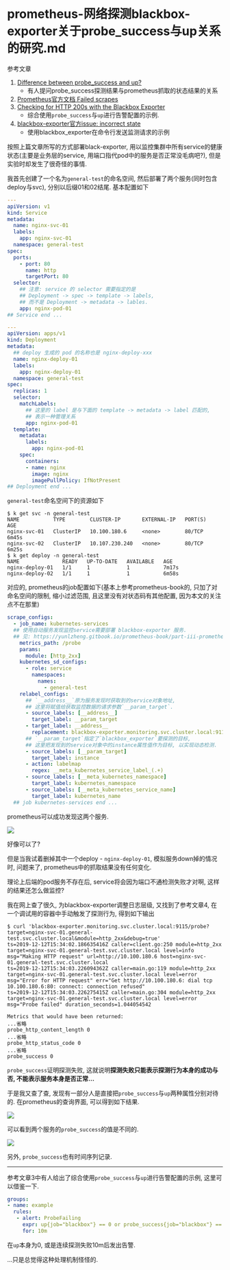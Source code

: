 # prometheus-网络探测blackbox-exporter关于probe_success与up关系的研究.md

参考文章

1. [Difference between probe_success and up?](https://stackoverflow.com/questions/51984837/difference-between-probe-success-and-up)
    - 有人提问probe_success探测结果与prometheus抓取的状态结果的关系
2. [Prometheus官方文档 Failed scrapes](https://prometheus.io/docs/instrumenting/writing_exporters/#failed-scrapes)
3. [Checking for HTTP 200s with the Blackbox Exporter](https://www.robustperception.io/checking-for-http-200s-with-the-blackbox-exporter)
    - 综合使用`probe_success`与`up`进行告警配置的示例.
4. [blackbox-exporter官方issue: incorrect state](https://github.com/prometheus/blackbox_exporter/issues/152)
    - 使用blackbox_exporter在命令行发送监测请求的示例


按照上篇文章所写的方式部署black-exporter, 用以监控集群中所有service的健康状态(主要是业务层的service, 用端口指代pod中的服务是否正常没毛病吧?), 但是实验时却发生了很奇怪的事情.

我首先创建了一个名为`general-test`的命名空间, 然后部署了两个服务(同时包含deploy与svc), 分别以后缀01和02结尾. 基本配置如下

```yaml
---
apiVersion: v1
kind: Service
metadata:
  name: nginx-svc-01
  labels:
    app: nginx-svc-01
  namespace: general-test
spec:
  ports:
    - port: 80
      name: http
      targetPort: 80
  selector:
    ## 注意: service 的 selector 需要指定的是
    ## Deployment -> spec -> template -> labels,
    ## 而不是 Deployment -> metadata -> lables.
    app: nginx-pod-01
## Service end ...

---
apiVersion: apps/v1
kind: Deployment
metadata:
  ## deploy 生成的 pod 的名称也是 nginx-deploy-xxx
  name: nginx-deploy-01
  labels:
    app: nginx-deploy-01
  namespace: general-test
spec:
  replicas: 1
  selector:
    matchLabels:
      ## 这里的 label 是与下面的 template -> metadata -> label 匹配的,
      ## 表示一种管理关系
      app: nginx-pod-01
  template:
    metadata:
      labels:
        app: nginx-pod-01
    spec:
      containers:
      - name: nginx
        image: nginx
        imagePullPolicy: IfNotPresent
## Deployment end ...
```

`general-test`命名空间下的资源如下

```console
$ k get svc -n general-test
NAME           TYPE        CLUSTER-IP       EXTERNAL-IP   PORT(S)   AGE
nginx-svc-01   ClusterIP   10.100.180.6     <none>        80/TCP    6m45s
nginx-svc-02   ClusterIP   10.107.230.240   <none>        80/TCP    6m25s
$ k get deploy -n general-test
NAME              READY   UP-TO-DATE   AVAILABLE   AGE
nginx-deploy-01   1/1     1            1           7m17s
nginx-deploy-02   1/1     1            1           6m58s
```

对应的, prometheus的job配置如下(基本上参考prometheus-book的, 只加了对命名空间的限制, 缩小过滤范围, 且这里没有对状态码有其他配置, 因为本文的关注点不在那里)

```yaml
scrape_configs:
  - job_name: kubernetes-services
  ## 使用自动服务发现监控service需要部署 blackbox-exporter 服务.
  ## 见: https://yunlzheng.gitbook.io/prometheus-book/part-iii-prometheus-shi-zhan/readmd/use-prometheus-monitor-kubernetes#dui-ingress-he-service-jin-hang-wang-luo-tan-ce
    metrics_path: /probe
    params:
      module: [http_2xx]
    kubernetes_sd_configs:
      - role: service
        namespaces:
          names:
            - general-test
    relabel_configs:
      ## `__address__`原为服务发现时获取到的service对象地址,
      ## 这里将赋值给获取监控数据的请求参数`__param_target`.
      - source_labels: [__address__]
        target_label: __param_target
      - target_label: __address__
        replacement: blackbox-exporter.monitoring.svc.cluster.local:9115
      ## `__param_target`指定了`blackbox_exporter`要探测的目标,
      ## 这里把发现到的service对象中的instance属性值作为目标, 以实现动态检测.
      - source_labels: [__param_target]
        target_label: instance
      - action: labelmap
        regex: __meta_kubernetes_service_label_(.+)
      - source_labels: [__meta_kubernetes_namespace]
        target_label: kubernetes_namespace
      - source_labels: [__meta_kubernetes_service_name]
        target_label: kubernetes_name
  ## job kubernetes-services end ...
```

prometheus可以成功发现这两个服务.

![](https://gitee.com/generals-space/gitimg/raw/master/0FDA910BC573B08E7D0B3A9AC2025612.jpg)

好像可以了?

但是当我试着删掉其中一个deploy - `nginx-deploy-01`, 模拟服务down掉的情况时, 问题来了, prometheus中的抓取结果没有任何变化.

理论上后端的pod服务不存在后, service将会因为端口不通检测失败才对啊, 这样的结果还怎么做监控?

我在网上查了很久, 为blackbox-exporter调整日志层级, 又找到了参考文章4, 在一个调试用的容器中手动触发了探测行为, 得到如下输出

```
$ curl 'blackbox-exporter.monitoring.svc.cluster.local:9115/probe?target=nginx-svc-01.general-test.svc.cluster.local&module=http_2xx&debug=true'
ts=2019-12-12T15:34:02.186635416Z caller=client.go:250 module=http_2xx target=nginx-svc-01.general-test.svc.cluster.local level=info msg="Making HTTP request" url=http://10.100.180.6 host=nginx-svc-01.general-test.svc.cluster.local
ts=2019-12-12T15:34:03.226094362Z caller=main.go:119 module=http_2xx target=nginx-svc-01.general-test.svc.cluster.local level=error msg="Error for HTTP request" err="Get http://10.100.180.6: dial tcp 10.100.180.6:80: connect: connection refused"
ts=2019-12-12T15:34:03.226275415Z caller=main.go:304 module=http_2xx target=nginx-svc-01.general-test.svc.cluster.local level=error msg="Probe failed" duration_seconds=1.044054542

Metrics that would have been returned:
...省略
probe_http_content_length 0
...省略
probe_http_status_code 0
...省略
probe_success 0
```

`probe_success`证明探测失败, 这就说明**探测失败只能表示探测行为本身的成功与否, 不能表示服务本身是否正常...**

于是我又查了查, 发现有一部分人是直接把`probe_success`与`up`两种属性分别对待的. 在prometheus的查询界面, 可以得到如下结果.

![](https://gitee.com/generals-space/gitimg/raw/master/2E8DF9095057236BE80878A5C101125D.png)

可以看到两个服务的`probe_success`的值是不同的.

![](https://gitee.com/generals-space/gitimg/raw/master/47CB11DB165BA58249B4D0EBAFF32D46.jpg)

另外, `probe_success`也有时间序列记录.

------

参考文章3中有人给出了综合使用`probe_success`与`up`进行告警配置的示例, 这里可以借鉴一下.

```yaml
groups:
- name: example
  rules:
   - alert: ProbeFailing
     expr: up{job="blackbox"} == 0 or probe_success{job="blackbox"} == 0
     for: 10m
```

在`up`本身为0, 或是连续探测失败10m后发出告警.

...只是总觉得这种处理机制怪怪的.
